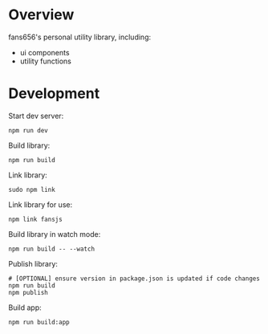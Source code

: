# Overview

fans656's personal utility library, including:
- ui components
- utility functions

# Development

Start dev server:

    npm run dev

Build library:

    npm run build

Link library:

    sudo npm link

Link library for use:

    npm link fansjs

Build library in watch mode:

    npm run build -- --watch

Publish library:

    # [OPTIONAL] ensure version in package.json is updated if code changes
    npm run build
    npm publish

Build app:

    npm run build:app
